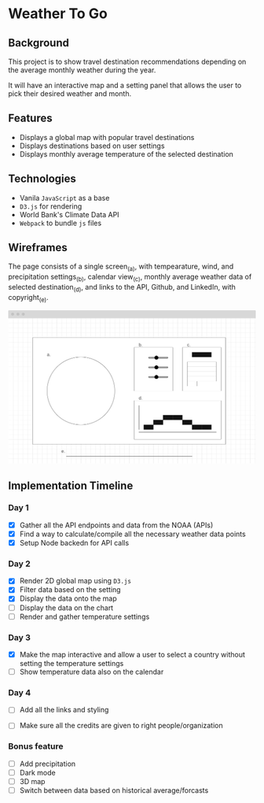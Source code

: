 # Weather To Go

## Background
This project is to show travel destination recommendations depending on the average monthly weather during the year.

It will have an interactive map and a setting panel that allows the user to pick their desired weather and month.

## Features
* Displays a global map with popular travel destinations
* Displays destinations based on user settings
* Displays monthly average temperature of the selected destination


## Technologies
* Vanila `JavaScript` as a base
* `D3.js` for rendering
* World Bank's Climate Data API
* `Webpack` to bundle `js` files

## Wireframes
The page consists of a single screen<sub>(a)</sub>, with tempearature, wind, and precipitation settings<sub>(b)</sub>, calendar view<sub>(c)</sub>, monthly average weather data of selected destination<sub>(d)</sub>, and links to the API, Github, and LinkedIn, with copyright<sub>(e)</sub>.

![](weather-to-go-wireframe.png)

## Implementation Timeline
  
### Day 1
- [x] Gather all the API endpoints and data from the NOAA (APIs)
- [x] Find a way to calculate/compile all the necessary weather data points
- [x] Setup Node backedn for API calls

### Day 2
- [x] Render 2D global map using `D3.js` 
- [x] Filter data based on the setting
- [x] Display the data onto the map
- [ ] Display the data on the chart
- [ ] Render and gather temperature settings

### Day 3
- [x] Make the map interactive and allow a user to select a country without setting the temperature settings
- [ ] Show temperature data also on the calendar

### Day 4
- [ ] Add all the links and styling
- [ ] Make sure all the credits are given to right people/organization


### Bonus feature
- [ ] Add precipitation
- [ ] Dark mode
- [ ] 3D map
- [ ] Switch between data based on historical average/forcasts